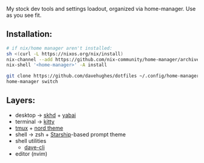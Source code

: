 My stock dev tools and settings loadout, organized via home-manager. Use as you see fit.

Installation:
-------------
```sh
# if nix/home manager aren't installed:
sh <(curl -L https://nixos.org/nix/install)
nix-channel --add https://github.com/nix-community/home-manager/archive/master.tar.gz home-manager
nix-shell '<home-manager>' -A install

git clone https://github.com/davehughes/dotfiles ~/.config/home-manager
home-manager switch
```

Layers:
-------
+ desktop -> [skhd](https://github.com/koekeishiya/skhd) + [yabai](https://github.com/koekeishiya/yabai)
+ terminal -> [kitty](https://sw.kovidgoyal.net/kitty/)
+ [tmux](https://github.com/tmux/tmux/wiki) + [nord theme](https://www.nordtheme.com/ports/tmux)
+ shell -> zsh + [Starship](https://starship.rs)-based prompt theme
+ shell utilities
  + [dave-cli](https://github.com/davehughes/dave-cli)
+ editor (nvim)
